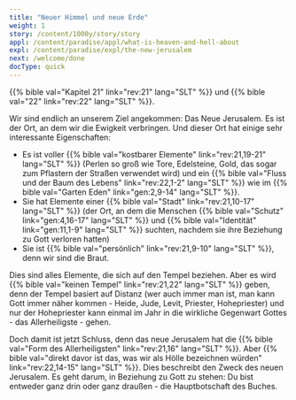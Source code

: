 ```yaml
---
title: "Neuer Himmel und neue Erde"
weight: 1
story: /content/1000y/story/story
appl: /content/paradise/appl/what-is-heaven-and-hell-about
expl: /content/paradise/expl/the-new-jerusalem
next: /welcome/done
docType: quick
---
```



{{% bible val="Kapitel 21" link="rev:21" lang="SLT" %}} und {{% bible val="22" link="rev:22" lang="SLT" %}}.

Wir sind endlich an unserem Ziel angekommen: Das Neue Jerusalem. Es ist der Ort, an dem wir die Ewigkeit verbringen. Und dieser Ort hat einige sehr interessante Eigenschaften:
- Es ist voller {{% bible val="kostbarer Elemente" link="rev:21,19-21" lang="SLT" %}} (Perlen so groß wie Tore, Edelsteine, Gold, das sogar zum Pflastern der Straßen verwendet wird) und ein {{% bible val="Fluss und der Baum des Lebens" link="rev:22,1-2" lang="SLT" %}} wie im {{% bible val="Garten Eden" link="gen:2,9-14" lang="SLT" %}}.
- Sie hat Elemente einer {{% bible val="Stadt" link="rev:21,10-17" lang="SLT" %}} (der Ort, an dem die Menschen {{% bible val="Schutz" link="gen:4,16-17" lang="SLT" %}} und {{% bible val="Identität" link="gen:11,1-9" lang="SLT" %}} suchten, nachdem sie ihre Beziehung zu Gott verloren hatten)
- Sie ist {{% bible val="persönlich" link="rev:21,9-10" lang="SLT" %}}, denn wir sind die Braut.

Dies sind alles Elemente, die sich auf den Tempel beziehen. Aber es wird {{% bible val="keinen Tempel" link="rev:21,22" lang="SLT" %}} geben, denn der Tempel basiert auf Distanz (wer auch immer man ist, man kann Gott immer näher kommen - Heide, Jude, Levit, Priester, Hohepriester) und nur der Hohepriester kann einmal im Jahr in die wirkliche Gegenwart Gottes - das Allerheiligste - gehen.

Doch damit ist jetzt Schluss, denn das neue Jerusalem hat die {{% bible val="Form des Allerheiligsten" link="rev:21,16" lang="SLT" %}}. Aber {{% bible val="direkt davor ist das, was wir als Hölle bezeichnen würden" link="rev:22,14-15" lang="SLT" %}}. Dies beschreibt den Zweck des neuen Jerusalem. Es geht darum, in Beziehung zu Gott zu stehen: Du bist entweder ganz drin oder ganz draußen - die Hauptbotschaft des Buches.
